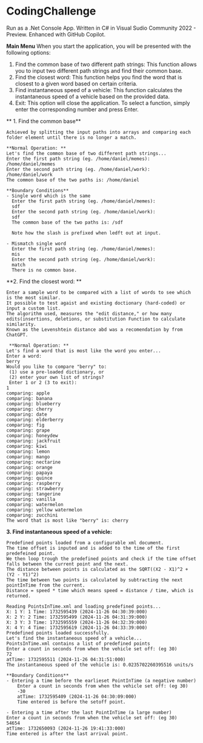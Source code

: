 # CodingChallenge

Run as a .Net Console App. Written in C# in Visual Sudio Community 2022 - Preview. Enhanced with GitHub Copilot.

**Main Menu**
When you start the application, you will be presented with the following options:
1.	Find the common base of two different path strings: This function allows you to input two different path strings and find their common base.
2.	Find the closest word: This function helps you find the word that is closest to a given word based on certain criteria.
3.	Find instantaneous speed of a vehicle: This function calculates the instantaneous speed of a vehicle based on the provided data.
4.	Exit: This option will close the application.
To select a function, simply enter the corresponding number and press Enter.

** 1. Find the common base**

    Achieved by splitting the input paths into arrays and comparing each folder element until there is no longer a match. 

    **Normal Operation: **
    Let's find the common base of two different path strings...
    Enter the first path string (eg. /home/daniel/memes):
    /home/daniel/memes
    Enter the second path string (eg. /home/daniel/work):
    /home/daniel/work
    The common base of the two paths is: /home/daniel

    **Boundary Conditions**
    - Single word which is the same
      Enter the first path string (eg. /home/daniel/memes):
      sdf
      Enter the second path string (eg. /home/daniel/work):
      sdf
      The common base of the two paths is: /sdf

      Note how the slash is prefixed when ledft out at input.

    - Mismatch single word
      Enter the first path string (eg. /home/daniel/memes):
      mis
      Enter the second path string (eg. /home/daniel/work):
      match
      There is no common base.

**2.	Find the closest word: **

    Enter a sample word to be compared with a list of words to see which is the most similar. 
    It possible to test agaist and existing doctionary (hard-coded) or input a custom list. 
    The algorithm used, measures the "edit distance," or how many edits(insertions, deletions, or substitution Function to calculate similarity. 
    Known as the Levenshtein distance abd was a recomendation by from ChatGPT. 

     **Normal Operation: **
    Let's find a word that is most like the word you enter...
    Enter a word:
    berry
    Would you like to compare "berry" to:
     (1) use a pre-loaded dictionary, or
     (2) enter your own list of strings?
     Enter 1 or 2 (3 to exit):
    1
    comparing: apple
    comparing: banana
    comparing: blueberry
    comparing: cherry
    comparing: date
    comparing: elderberry
    comparing: fig
    comparing: grape
    comparing: honeydew
    comparing: jackfruit
    comparing: kiwi
    comparing: lemon
    comparing: mango
    comparing: nectarine
    comparing: orange
    comparing: papaya
    comparing: quince
    comparing: raspberry
    comparing: strawberry
    comparing: tangerine
    comparing: vanilla
    comparing: watermelon
    comparing: yellow watermelon
    comparing: zucchini
    The word that is most like "berry" is: cherry 
    
**3.	Find instantaneous speed of a vehicle:**

    Predefined points loaded from a configurable xml document. 
    The time offset is inputed and is added to the time of the first predefeined point.
    We then loop trough the predefined points and check if the time offset falls between the current point and the next.
    The distance between points is calculated as the SQRT((X2 - X1)^2 + (Y2 - Y1)^2)
    The time between two points is calculated by subtracting the next pointInTime from the current. 
    Distance = speed * time which means speed = distance / time, which is returned. 
    
    Reading PointsInTime.xml and loading predefined points...
    X: 1 Y: 1 Time: 1732595439 (2024-11-26 04:30:39:000)
    X: 2 Y: 2 Time: 1732595499 (2024-11-26 04:31:39:000)
    X: 3 Y: 3 Time: 1732595559 (2024-11-26 04:32:39:000)
    X: 4 Y: 4 Time: 1732595619 (2024-11-26 04:33:39:000)
    Predefined points loaded successfully.
    Let's find the instantaneous speed of a vehicle...
    PointsInTime.xml contains a list of predefined points
    Enter a count in seconds from when the vehicle set off: (eg 30)
    72
    atTime: 1732595511 (2024-11-26 04:31:51:000)
    The instantaneous speed of the vehicle is: 0.0235702260395516 units/s

    **Boundary Conditions**
    - Entering a time before the earlieset PointInTime (a negative number)
        Enter a count in seconds from when the vehicle set off: (eg 30)
        -30
        atTime: 1732595409 (2024-11-26 04:30:09:000)
        Time entered is before the setoff point.

    - Entering a time after the last PointInTime (a large number)
    Enter a count in seconds from when the vehicle set off: (eg 30)
    54654
    atTime: 1732650093 (2024-11-26 19:41:33:000)
    Time entered is after the last arrival point.


    
